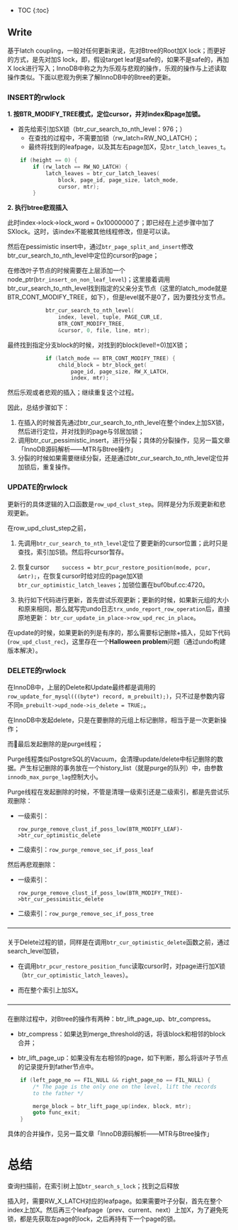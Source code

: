 * TOC
{:toc}
## Write

基于latch coupling，一般对任何更新来说，先对Btree的Root加X lock；而更好的方式，是先对加S lock，即，假设target leaf是safe的，如果不是safe的，再加X lock进行写入；InnoDB中称之为为乐观与悲观的操作，乐观的操作与上述读取操作类似。下面以悲观为例来了解InnoDB中的Btree的更新。

### INSERT的rwlock

**1. 按BTR_MODIFY_TREE模式，定位cursor，并对index和page加锁。**

+ 首先给索引加SX锁（btr_cur_search_to_nth_level：976；）
  + 在查找的过程中，不需要加锁（rw_latch=RW_NO_LATCH）；
  + 最终将找到的leafpage，以及其左右page加X，见`btr_latch_leaves_t`。

```c
	if (height == 0) {
		if (rw_latch == RW_NO_LATCH) {
			latch_leaves = btr_cur_latch_leaves(
				block, page_id, page_size, latch_mode,
				cursor, mtr);
		}
```

**2. 执行btree悲观插入**

此时index->lock->lock_word = 0x10000000了；即已经在上述步骤中加了SXlock。这时，该index不能被其他线程修改，但是可以读。

然后在pessimistic insert中，通过`btr_page_split_and_insert`修改btr_cur_search_to_nth_level中定位的cursor的page；

在修改叶子节点的时候需要在上层添加一个node_ptr(`btr_insert_on_non_leaf_level`)；这里接着调用btr_cur_search_to_nth_level找到指定的父亲分支节点（这里的latch_mode就是BTR_CONT_MODIFY_TREE，如下），但是level就不是0了，因为要找分支节点。

```c
			btr_cur_search_to_nth_level(
				index, level, tuple, PAGE_CUR_LE,
				BTR_CONT_MODIFY_TREE,
				&cursor, 0, file, line, mtr);
```

最终找到指定分支block的时候，对找到的block(level!=0)加X锁；

```c
			if (latch_mode == BTR_CONT_MODIFY_TREE) {
				child_block = btr_block_get(
					page_id, page_size, RW_X_LATCH,
					index, mtr);
```

然后乐观或者悲观的插入；继续重复这个过程。

因此，总结步骤如下：

1. 在插入的时候首先通过btr_cur_search_to_nth_level在整个index上加SX锁，然后进行定位，并对找到的page与邻居加锁；
2. 调用btr_cur_pessimistic_insert，进行分裂；具体的分裂操作，见另一篇文章「InnoDB源码解析——MTR与Btree操作」
3. 分裂的时候如果需要继续分裂，还是通过btr_cur_search_to_nth_level定位并加锁后，重复操作。

### UPDATE的rwlock

更新行的具体逻辑的入口函数是`row_upd_clust_step`。同样是分为乐观更新和悲观更新。

在row_upd_clust_step之前，

1. 先调用`btr_cur_search_to_nth_level`定位了要更新的cursor位置；此时只是查找，索引加S锁。然后将cursor暂存。

2. 恢复cursor`	success = btr_pcur_restore_position(mode, pcur, &mtr);`，在恢复cursor时给对应的page加X锁`btr_cur_optimistic_latch_leaves`；加锁位置在buf0buf.cc:4720。
3. 执行如下代码进行更新，首先尝试乐观更新；更新的时候，如果新元组的大小和原来相同，那么就写完undo日志`trx_undo_report_row_operation`后，直接原地更新： `btr_cur_update_in_place->row_upd_rec_in_place`。

在update的时候，如果更新的列是有序的，那么需要标记删除+插入，见如下代码(`row_upd_clust_rec`)，这里存在一个**Halloween problem**问题（通过undo构建版本解决）。

### DELETE的rwlock

在InnoDB中，上层的Delete和Update最终都是调用的`row_update_for_mysql(((byte*) record, m_prebuilt);)`，只不过是参数内容不同`m_prebuilt->upd_node->is_delete = TRUE;`。

在InnoDB中发起delete，只是在要删除的元组上标记删除，相当于是一次更新操作；

而最后发起删除的是purge线程；

Purge线程类似PostgreSQL的Vacuum，会清理update/delete中标记删除的数据。产生标记删除的事务放在一个history_list（就是purge的队列）中，由参数`innodb_max_purge_lag`控制大小。

Purge线程在发起删除的时候，不管是清理一级索引还是二级索引，都是先尝试乐观删除：

+ 一级索引：

  `row_purge_remove_clust_if_poss_low(BTR_MODIFY_LEAF)->btr_cur_optimistic_delete`

+ 二级索引：`row_purge_remove_sec_if_poss_leaf`

然后再悲观删除：

+ 一级索引：

  `row_purge_remove_clust_if_poss_low(BTR_MODIFY_TREE)->btr_cur_pessimistic_delete`

+ 二级索引：`row_purge_remove_sec_if_poss_tree`

————————————————————————————————————

关于Delete过程的锁，同样是在调用`btr_cur_optimistic_delete`函数之前，通过search_level加锁，

+ 在调用`btr_pcur_restore_position_func`读取cursor时，对page进行加X锁（`btr_cur_optimistic_latch_leaves`）。

+ 而在整个索引上加SX。

————————————————————————————————————

在删除过程中，对Btree的操作有两种：btr_lift_page_up、btr_compress。

+ btr_compress：如果达到merge_threshold的话，将该block和相邻的block合并；

+ btr_lift_page_up：如果没有左右相邻的page，如下判断，那么将该叶子节点的记录提升到father节点中。

```c
	if (left_page_no == FIL_NULL && right_page_no == FIL_NULL) {
		/* The page is the only one on the level, lift the records
		to the father */

		merge_block = btr_lift_page_up(index, block, mtr);
		goto func_exit;
	}
```

具体的合并操作，见另一篇文章「InnoDB源码解析——MTR与Btree操作」

# 总结

查询扫描前，在索引树上加`btr_search_s_lock`；找到之后释放

插入时，需要RW_X_LATCH对应的leafpage。如果需要叶子分裂，首先在整个index上加X。然后再三个leafpage（prev、current、next）上加X，为了避免死锁，都是先获取左page的lock，之后再持有下一个page的锁。
